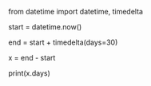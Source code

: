 from datetime import datetime, timedelta

start = datetime.now()

end = start + timedelta(days=30)

x = end - start

print(x.days)
